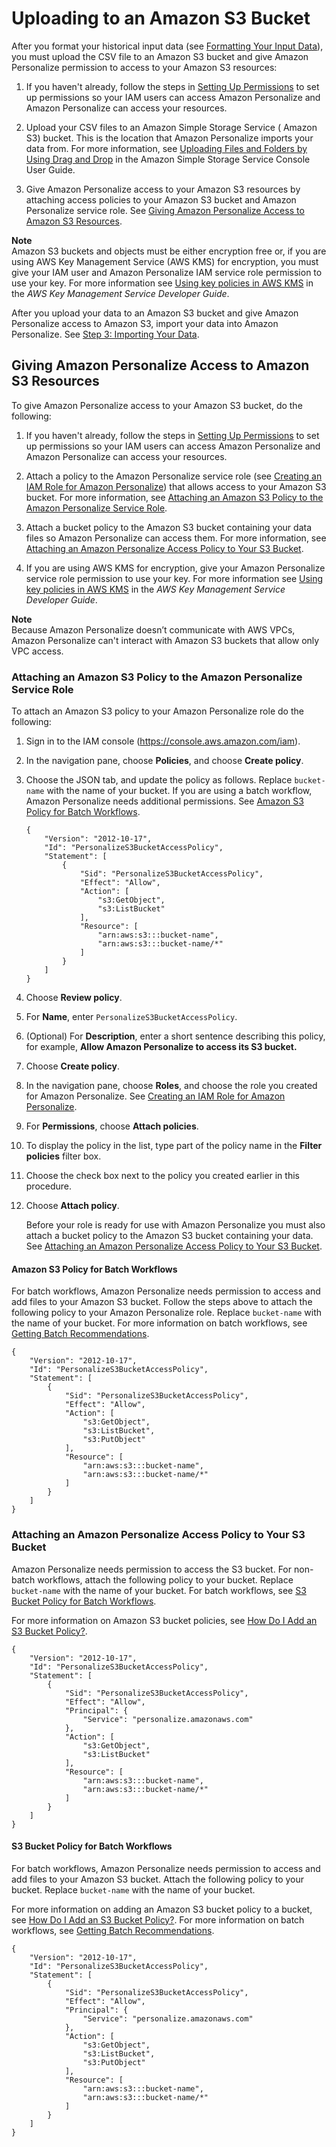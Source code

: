 # Uploading to an Amazon S3 Bucket<a name="data-prep-upload-s3"></a>

 After you format your historical input data \(see [Formatting Your Input Data](data-prep-formatting.md)\), you must upload the CSV file to an Amazon S3 bucket and give Amazon Personalize permission to access to your Amazon S3 resources: 

1. If you haven't already, follow the steps in [Setting Up Permissions](aws-personalize-set-up-permissions.md) to set up permissions so your IAM users can access Amazon Personalize and Amazon Personalize can access your resources\.

1. Upload your CSV files to an Amazon Simple Storage Service \( Amazon S3\) bucket\. This is the location that Amazon Personalize imports your data from\. For more information, see [Uploading Files and Folders by Using Drag and Drop](https://docs.aws.amazon.com/AmazonS3/latest/user-guide/upload-objects.html) in the Amazon Simple Storage Service Console User Guide\.

1. Give Amazon Personalize access to your Amazon S3 resources by attaching access policies to your Amazon S3 bucket and Amazon Personalize service role\. See [Giving Amazon Personalize Access to Amazon S3 Resources](#granting-personalize-s3-access)\.

**Note**  
 Amazon S3 buckets and objects must be either encryption free or, if you are using AWS Key Management Service \(AWS KMS\) for encryption, you must give your IAM user and Amazon Personalize IAM service role permission to use your key\. For more information see [Using key policies in AWS KMS](https://docs.aws.amazon.com/kms/latest/developerguide/key-policies.html) in the *AWS Key Management Service Developer Guide*\. 

After you upload your data to an Amazon S3 bucket and give Amazon Personalize access to Amazon S3, import your data into Amazon Personalize\. See [ Step 3: Importing Your Data](data-prep-importing.md)\. 

## Giving Amazon Personalize Access to Amazon S3 Resources<a name="granting-personalize-s3-access"></a>

To give Amazon Personalize access to your Amazon S3 bucket, do the following:

1. If you haven't already, follow the steps in [Setting Up Permissions](aws-personalize-set-up-permissions.md) to set up permissions so your IAM users can access Amazon Personalize and Amazon Personalize can access your resources\.

1.  Attach a policy to the Amazon Personalize service role \(see [Creating an IAM Role for Amazon Personalize](aws-personalize-set-up-permissions.md#set-up-create-role-with-permissions)\) that allows access to your Amazon S3 bucket\. For more information, see [Attaching an Amazon S3 Policy to the Amazon Personalize Service Role](#attaching-s3-policy-to-role)\. 

1.  Attach a bucket policy to the Amazon S3 bucket containing your data files so Amazon Personalize can access them\. For more information, see [Attaching an Amazon Personalize Access Policy to Your S3 Bucket](#attach-bucket-policy)\. 

1. If you are using AWS KMS for encryption, give your Amazon Personalize service role permission to use your key\. For more information see [Using key policies in AWS KMS](https://docs.aws.amazon.com/kms/latest/developerguide/key-policies.html) in the *AWS Key Management Service Developer Guide*\. 

**Note**  
Because Amazon Personalize doesn’t communicate with AWS VPCs, Amazon Personalize can't interact with Amazon S3 buckets that allow only VPC access\.

### Attaching an Amazon S3 Policy to the Amazon Personalize Service Role<a name="attaching-s3-policy-to-role"></a>

To attach an Amazon S3 policy to your Amazon Personalize role do the following:

1. Sign in to the IAM console \([https://console\.aws\.amazon\.com/iam](https://console.aws.amazon.com/iam)\)\.

1. In the navigation pane, choose **Policies**, and choose **Create policy**\.

1. Choose the JSON tab, and update the policy as follows\. Replace `bucket-name` with the name of your bucket\. If you are using a batch workflow, Amazon Personalize needs additional permissions\. See [Amazon S3 Policy for Batch Workflows](#role-policy-for-batch-workflows)\. 

   ```
   {
       "Version": "2012-10-17",
       "Id": "PersonalizeS3BucketAccessPolicy",
       "Statement": [
           {
               "Sid": "PersonalizeS3BucketAccessPolicy",
               "Effect": "Allow",
               "Action": [
                   "s3:GetObject",
                   "s3:ListBucket"
               ],
               "Resource": [
                   "arn:aws:s3:::bucket-name",
                   "arn:aws:s3:::bucket-name/*"
               ]
           }
       ]
   }
   ```

1. Choose **Review policy**\.

1. For **Name**, enter `PersonalizeS3BucketAccessPolicy`\.

1. \(Optional\) For **Description**, enter a short sentence describing this policy, for example, **Allow Amazon Personalize to access its S3 bucket\.**

1. Choose **Create policy**\.

1. In the navigation pane, choose **Roles**, and choose the role you created for Amazon Personalize\. See [Creating an IAM Role for Amazon Personalize](aws-personalize-set-up-permissions.md#set-up-create-role-with-permissions)\.

1. For **Permissions**, choose **Attach policies**\.

1. To display the policy in the list, type part of the policy name in the **Filter policies** filter box\.

1. Choose the check box next to the policy you created earlier in this procedure\.

1. Choose **Attach policy**\.

   Before your role is ready for use with Amazon Personalize you must also attach a bucket policy to the Amazon S3 bucket containing your data\. See [Attaching an Amazon Personalize Access Policy to Your S3 Bucket](#attach-bucket-policy)\.

#### Amazon S3 Policy for Batch Workflows<a name="role-policy-for-batch-workflows"></a>

For batch workflows, Amazon Personalize needs permission to access and add files to your Amazon S3 bucket\. Follow the steps above to attach the following policy to your Amazon Personalize role\. Replace `bucket-name` with the name of your bucket\. For more information on batch workflows, see [Getting Batch Recommendations](recommendations-batch.md)\.

```
{
    "Version": "2012-10-17",
    "Id": "PersonalizeS3BucketAccessPolicy",
    "Statement": [
        {
            "Sid": "PersonalizeS3BucketAccessPolicy",
            "Effect": "Allow",
            "Action": [
                "s3:GetObject",
                "s3:ListBucket",
                "s3:PutObject"
            ],
            "Resource": [
                "arn:aws:s3:::bucket-name",
                "arn:aws:s3:::bucket-name/*"
            ]
        }
    ]
}
```

### Attaching an Amazon Personalize Access Policy to Your S3 Bucket<a name="attach-bucket-policy"></a>

Amazon Personalize needs permission to access the S3 bucket\. For non\-batch workflows, attach the following policy to your bucket\. Replace `bucket-name` with the name of your bucket\. For batch workflows, see [S3 Bucket Policy for Batch Workflows](#bucket-policy-for-batch-workflows)\. 

For more information on Amazon S3 bucket policies, see [How Do I Add an S3 Bucket Policy?](https://docs.aws.amazon.com/AmazonS3/latest/user-guide/add-bucket-policy.html)\. 

```
{
    "Version": "2012-10-17",
    "Id": "PersonalizeS3BucketAccessPolicy",
    "Statement": [
        {
            "Sid": "PersonalizeS3BucketAccessPolicy",
            "Effect": "Allow",
            "Principal": {
                "Service": "personalize.amazonaws.com"
            },
            "Action": [
                "s3:GetObject",
                "s3:ListBucket"
            ],
            "Resource": [
                "arn:aws:s3:::bucket-name",
                "arn:aws:s3:::bucket-name/*"
            ]
        }
    ]
}
```

#### S3 Bucket Policy for Batch Workflows<a name="bucket-policy-for-batch-workflows"></a>

For batch workflows, Amazon Personalize needs permission to access and add files to your Amazon S3 bucket\. Attach the following policy to your bucket\. Replace `bucket-name` with the name of your bucket\.

For more information on adding an Amazon S3 bucket policy to a bucket, see [How Do I Add an S3 Bucket Policy?](https://docs.aws.amazon.com/AmazonS3/latest/user-guide/add-bucket-policy.html)\. For more information on batch workflows, see [Getting Batch Recommendations](recommendations-batch.md)\.

```
{
    "Version": "2012-10-17",
    "Id": "PersonalizeS3BucketAccessPolicy",
    "Statement": [
        {
            "Sid": "PersonalizeS3BucketAccessPolicy",
            "Effect": "Allow",
            "Principal": {
                "Service": "personalize.amazonaws.com"
            },
            "Action": [
                "s3:GetObject",
                "s3:ListBucket",
                "s3:PutObject"
            ],
            "Resource": [
                "arn:aws:s3:::bucket-name",
                "arn:aws:s3:::bucket-name/*"
            ]
        }
    ]
}
```